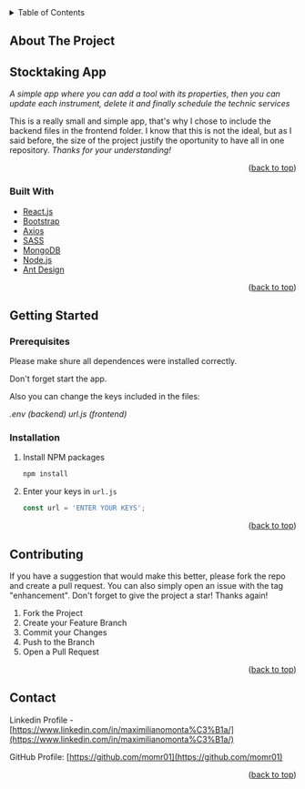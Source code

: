 <div id="top"></div>

<!-- TABLE OF CONTENTS -->
<details>
  <summary>Table of Contents</summary>
  <ol>
    <li>
      <a href="#about-the-project">About The Project</a>
      <ul>
        <li><a href="#built-with">Built With</a></li>
      </ul>
    </li>
    <li>
      <a href="#getting-started">Getting Started</a>
      <ul>
        <li><a href="#prerequisites">Prerequisites</a></li>
        <li><a href="#installation">Installation</a></li>
      </ul>
    </li>
    <li><a href="#contributing">Contributing</a></li>
    <li><a href="#contact">Contact</a></li>
  </ol>
</details>



<!-- ABOUT THE PROJECT -->
## About The Project
## Stocktaking App

_A simple app where you can add a tool with its properties, then you can update each instrument, delete it and finally schedule the technic services_

This is a really small and simple app, that's why I chose to include the backend files in the frontend folder. I know that this is not the ideal, but as I said before, the size of the project justify the oportunity to have all in one repository.
_Thanks for your understanding!_

<p align="right">(<a href="#top">back to top</a>)</p>



### Built With

* [React.js](https://reactjs.org/)
* [Bootstrap](https://getbootstrap.com)
* [Axios](https://axios-http.com/)
* [SASS](https://sass-lang.com)
* [MongoDB](https://www.mongodb.com)
* [Node.js](https://nodejs.org/en/)
* [Ant Design](https://ant.design/)


<p align="right">(<a href="#top">back to top</a>)</p>



<!-- GETTING STARTED -->
## Getting Started

### Prerequisites

Please make shure all dependences were installed correctly.

Don't forget start the app.

Also you can change the keys included in the files:

_.env (backend)_
_url.js (frontend)_

### Installation

1. Install NPM packages
   ```sh
   npm install
   ```
2. Enter your keys in `url.js`
   ```js
   const url = 'ENTER YOUR KEYS';
   ```

<p align="right">(<a href="#top">back to top</a>)</p>



<!-- CONTRIBUTING -->
## Contributing

If you have a suggestion that would make this better, please fork the repo and create a pull request. You can also simply open an issue with the tag "enhancement".
Don't forget to give the project a star! Thanks again!

1. Fork the Project
2. Create your Feature Branch
3. Commit your Changes 
4. Push to the Branch 
5. Open a Pull Request

<p align="right">(<a href="#top">back to top</a>)</p>




<!-- CONTACT -->
## Contact

Linkedin Profile - [https://www.linkedin.com/in/maximilianomonta%C3%B1a/](https://www.linkedin.com/in/maximilianomonta%C3%B1a/)

GitHub Profile: [https://github.com/momr01](https://github.com/momr01)

<p align="right">(<a href="#top">back to top</a>)</p>